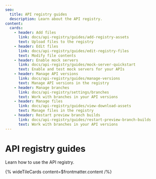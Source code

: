 ```yaml
---
seo:
  title: API registry guides
  description: Learn about the API registry.
content:
  cards:
    - header: Add files
      link: docs/api-registry/guides/add-registry-assets
      text: Upload files to the registry
    - header: Edit files
      link: docs/api-registry/guides/edit-registry-files
      text: Modify file contents
    - header: Enable mock servers
      link: docs/api-registry/guides/mock-server-quickstart
      text: Enable and test mock servers for your APIs
    - header: Manage API versions
      link: docs/api-registry/guides/manage-versions
      text: Manage API versions in the registry
    - header: Manage branches
      link: docs/api-registry/settings/branches
      text: Work with branches in your API versions
    - header: Manage files
      link: docs/api-registry/guides/view-download-assets
      text: Manage files in the registry
    - header: Restart preview branch builds
      link: docs/api-registry/guides/restart-preview-branch-builds
      text: Work with branches in your API versions
---
```


# API registry guides

Learn how to use the API registry.

{% wideTileCards content=$frontmatter.content /%}
